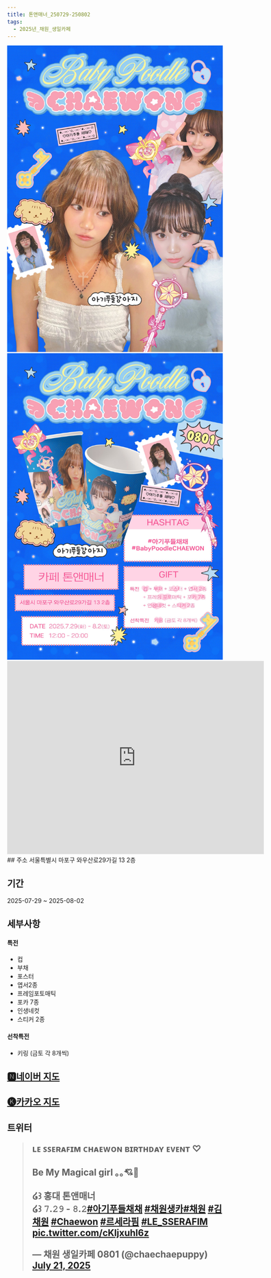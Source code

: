 ```yaml
---
title: 톤앤매너_250729-250802
tags:
  - 2025년_채원_생일카페
---
```

<img src="assets/GwZD3fRa0AAYKvd.jpg">
<img src="assets/GwZD3eRbAAAfT-9.jpg">
<iframe src="https://www.google.com/maps/embed?pb=!1m18!1m12!1m3!1d3163.0356026594727!2d126.9260928758732!3d37.55422497204181!2m3!1f0!2f0!3f0!3m2!1i1024!2i768!4f13.1!3m3!1m2!1s0x357c98c10ae03d23%3A0x930f7aa80dd9e5fd!2z7Yak7JWk66ek64SI!5e0!3m2!1sko!2skr!4v1753113646598!5m2!1sko!2skr" width="600" height="450" style="border:0;" allowfullscreen="" loading="lazy" referrerpolicy="no-referrer-when-downgrade"></iframe>
## 주소
서울특별시 마포구 와우산로29가길 13 2층


## 기간
2025-07-29 ~ 2025-08-02

## 세부사항
#### 특전
- 컵
- 부채
- 포스터
- 엽서2종
- 프레임포토매틱
- 포카 7종
- 인생네컷
- 스티커 2종

#### 선착특전
- 키링 (금토 각 8개씩)


## [🅽네이버 지도](https://naver.me/xyTMltu9)
## [🅚카카오 지도](https://place.map.kakao.com/1960387368)
## 트위터<blockquote class="twitter-tweet"><p lang="ko" dir="ltr">ʟᴇ ꜱꜱᴇʀᴀꜰɪᴍ ᴄʜᴀᴇᴡᴏɴ ʙɪʀᴛʜᴅᴀʏ ᴇᴠᴇɴᴛ ♡<br><br>Be My Magical girl ｡｡💘🪽<br><br>໒꒱ 홍대 톤앤매너<br>໒꒱ 𝟽.𝟸𝟿 - 𝟾.𝟸<a href="https://twitter.com/hashtag/%EC%95%84%EA%B8%B0%ED%91%B8%EB%93%A4%EC%B1%84%EC%B1%84?src=hash&amp;ref_src=twsrc%5Etfw">#아기푸들채채</a> <a href="https://twitter.com/hashtag/%EC%B1%84%EC%9B%90%EC%83%9D%EC%B9%B4?src=hash&amp;ref_src=twsrc%5Etfw">#채원생카</a><a href="https://twitter.com/hashtag/%EC%B1%84%EC%9B%90?src=hash&amp;ref_src=twsrc%5Etfw">#채원</a> <a href="https://twitter.com/hashtag/%EA%B9%80%EC%B1%84%EC%9B%90?src=hash&amp;ref_src=twsrc%5Etfw">#김채원</a> <a href="https://twitter.com/hashtag/Chaewon?src=hash&amp;ref_src=twsrc%5Etfw">#Chaewon</a> <a href="https://twitter.com/hashtag/%EB%A5%B4%EC%84%B8%EB%9D%BC%ED%95%8C?src=hash&amp;ref_src=twsrc%5Etfw">#르세라핌</a> <a href="https://twitter.com/hashtag/LE_SSERAFIM?src=hash&amp;ref_src=twsrc%5Etfw">#LE_SSERAFIM</a> <a href="https://t.co/cKljxuhl6z">pic.twitter.com/cKljxuhl6z</a></p>&mdash; 채원 생일카페 0801 (@chaechaepuppy) <a href="https://twitter.com/chaechaepuppy/status/1947318513213059163?ref_src=twsrc%5Etfw">July 21, 2025</a></blockquote> <script async src="https://platform.twitter.com/widgets.js" charset="utf-8"></script>